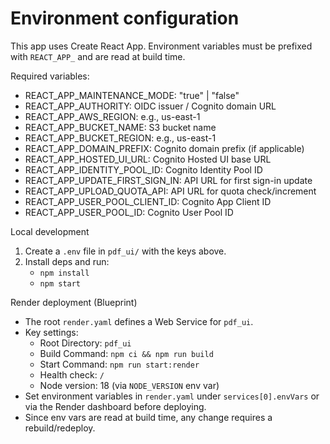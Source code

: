 # Environment configuration

This app uses Create React App. Environment variables must be prefixed with `REACT_APP_` and are read at build time.

Required variables:

- REACT_APP_MAINTENANCE_MODE: "true" | "false"
- REACT_APP_AUTHORITY: OIDC issuer / Cognito domain URL
- REACT_APP_AWS_REGION: e.g., us-east-1
- REACT_APP_BUCKET_NAME: S3 bucket name
- REACT_APP_BUCKET_REGION: e.g., us-east-1
- REACT_APP_DOMAIN_PREFIX: Cognito domain prefix (if applicable)
- REACT_APP_HOSTED_UI_URL: Cognito Hosted UI base URL
- REACT_APP_IDENTITY_POOL_ID: Cognito Identity Pool ID
- REACT_APP_UPDATE_FIRST_SIGN_IN: API URL for first sign-in update
- REACT_APP_UPLOAD_QUOTA_API: API URL for quota check/increment
- REACT_APP_USER_POOL_CLIENT_ID: Cognito App Client ID
- REACT_APP_USER_POOL_ID: Cognito User Pool ID

Local development

1. Create a `.env` file in `pdf_ui/` with the keys above.
2. Install deps and run:
   - `npm install`
   - `npm start`

Render deployment (Blueprint)

- The root `render.yaml` defines a Web Service for `pdf_ui`.
- Key settings:
  - Root Directory: `pdf_ui`
  - Build Command: `npm ci && npm run build`
  - Start Command: `npm run start:render`
  - Health check: `/`
  - Node version: 18 (via `NODE_VERSION` env var)
- Set environment variables in `render.yaml` under `services[0].envVars` or via the Render dashboard before deploying.
- Since env vars are read at build time, any change requires a rebuild/redeploy.
